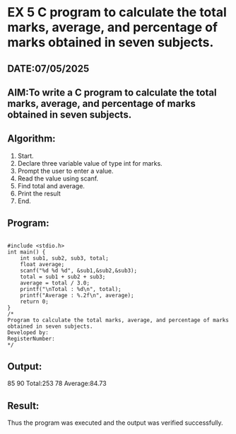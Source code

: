 # EX 5 C program to calculate the total marks, average, and percentage of marks obtained in seven subjects.
## DATE:07/05/2025
## AIM:To write a C program to calculate the total marks, average, and percentage of marks obtained in seven subjects.

## Algorithm:
1. Start. 
2. Declare three variable value of type int for marks. 
3. Prompt the user to enter a value. 
4. Read the value using scanf. 
5. Find total and average. 
6. Print the result 
7. End. 
   
## Program:
```
 
#include <stdio.h> 
int main() { 
    int sub1, sub2, sub3, total; 
    float average; 
    scanf("%d %d %d", &sub1,&sub2,&sub3); 
    total = sub1 + sub2 + sub3; 
    average = total / 3.0; 
    printf("\nTotal : %d\n", total); 
    printf("Average : %.2f\n", average); 
    return 0; 
}
/*
Program to calculate the total marks, average, and percentage of marks obtained in seven subjects.
Developed by: 
RegisterNumber:  
*/
```

## Output:
85   90     Total:253
78          Average:84.73

## Result:
Thus the program was executed and the output was verified successfully.
